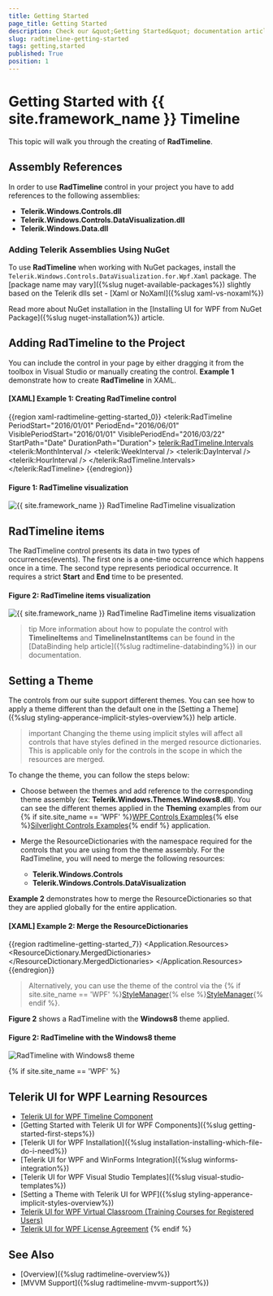 ```yaml
---
title: Getting Started
page_title: Getting Started
description: Check our &quot;Getting Started&quot; documentation article for the RadTimeline {{ site.framework_name }} control.
slug: radtimeline-getting-started
tags: getting,started
published: True
position: 1
---
```


# Getting Started with {{ site.framework_name }} Timeline

This topic will walk you through the creating of __RadTimeline__.    

## Assembly References

In order to use __RadTimeline__ control in your project you have to add references to the following assemblies:

* __Telerik.Windows.Controls.dll__
* __Telerik.Windows.Controls.DataVisualization.dll__
* __Telerik.Windows.Data.dll__

### Adding Telerik Assemblies Using NuGet

To use __RadTimeline__ when working with NuGet packages, install the `Telerik.Windows.Controls.DataVisualization.for.Wpf.Xaml` package. The [package name may vary]({%slug nuget-available-packages%}) slightly based on the Telerik dlls set - [Xaml or NoXaml]({%slug xaml-vs-noxaml%})

Read more about NuGet installation in the [Installing UI for WPF from NuGet Package]({%slug nuget-installation%}) article.

## Adding RadTimeline to the Project

You can include the control in your page by either dragging it from the toolbox in Visual Studio or manually creating the control. __Example 1__ demonstrate how to create __RadTimeline__ in XAML.

#### __[XAML] Example 1: Creating RadTimeline control__

{{region xaml-radtimeline-getting-started_0}}
	   <telerik:RadTimeline PeriodStart="2016/01/01" 
                            PeriodEnd="2016/06/01" 
                            VisiblePeriodStart="2016/01/01" 
                            VisiblePeriodEnd="2016/03/22"
                            StartPath="Date"
                            DurationPath="Duration">
            <telerik:RadTimeline.Intervals>
                <telerik:MonthInterval />
                <telerik:WeekInterval />
                <telerik:DayInterval />
                <telerik:HourInterval />
            </telerik:RadTimeline.Intervals>
        </telerik:RadTimeline>
{{endregion}}

#### __Figure 1: RadTimeline visualization__
![{{ site.framework_name }} RadTimeline RadTimeline visualization](images/RadTimeline_Getting_Started_0.png)

## RadTimeline items

The RadTimeline control presents its data in two types of occurrences(events). The first one is a one-time occurrence which happens once in a time. The second type represents periodical occurrence. It requires a strict __Start__ and __End__ time to be presented.

#### __Figure 2: RadTimeline items visualization__
![{{ site.framework_name }} RadTimeline RadTimeline items visualization](images/RadTimeline_Getting_Started_1.PNG)

>tip More information about how to populate the control with __TimelineItems__ and __TimelineInstantItems__ can be found in the [DataBinding help article]({%slug radtimeline-databinding%}) in our documentation.

## Setting a Theme

The controls from our suite support different themes. You can see how to apply a theme different than the default one in the [Setting a Theme]({%slug styling-apperance-implicit-styles-overview%}) help article.

>important Changing the theme using implicit styles will affect all controls that have styles defined in the merged resource dictionaries. This is applicable only for the controls in the scope in which the resources are merged. 

To change the theme, you can follow the steps below:

* Choose between the themes and add reference to the corresponding theme assembly (ex: **Telerik.Windows.Themes.Windows8.dll**). You can see the different themes applied in the **Theming** examples from our {% if site.site_name == 'WPF' %}[WPF Controls Examples](https://demos.telerik.com/wpf/){% else %}[Silverlight Controls Examples](https://demos.telerik.com/silverlight/#Timeline/Theming){% endif %} application.

* Merge the ResourceDictionaries with the namespace required for the controls that you are using from the theme assembly. For the RadTimeline, you will need to merge the following resources:

	* __Telerik.Windows.Controls__
	* __Telerik.Windows.Controls.DataVisualization__

__Example 2__ demonstrates how to merge the ResourceDictionaries so that they are applied globally for the entire application.

#### __[XAML] Example 2: Merge the ResourceDictionaries__  
{{region radtimeline-getting-started_7}}
	<Application.Resources>
		<ResourceDictionary>
			<ResourceDictionary.MergedDictionaries>
				<ResourceDictionary Source="/Telerik.Windows.Themes.Windows8;component/Themes/System.Windows.xaml"/>
				<ResourceDictionary Source="/Telerik.Windows.Themes.Windows8;component/Themes/Telerik.Windows.Controls.xaml"/>
				<ResourceDictionary Source="/Telerik.Windows.Themes.Windows8;component/Themes/Telerik.Windows.Controls.DataVisualization.xaml"/>
			</ResourceDictionary.MergedDictionaries>
		</ResourceDictionary>
	</Application.Resources>
{{endregion}}

>Alternatively, you can use the theme of the control via the {% if site.site_name == 'WPF' %}[StyleManager](https://docs.telerik.com/devtools/wpf/styling-and-appearance/stylemanager/common-styling-apperance-setting-theme-wpf){% else %}[StyleManager](https://docs.telerik.com/devtools/silverlight/styling-and-appearance/stylemanager/common-styling-apperance-setting-theme){% endif %}.

__Figure 2__ shows a RadTimeline with the **Windows8** theme applied.

#### __Figure 2: RadTimeline with the Windows8 theme__
![RadTimeline with Windows8 theme](images/RadTimeline-setting-theme.png)

{% if site.site_name == 'WPF' %}
## Telerik UI for WPF Learning Resources

* [Telerik UI for WPF Timeline Component](https://www.telerik.com/products/wpf/timeline.aspx)
* [Getting Started with Telerik UI for WPF Components]({%slug getting-started-first-steps%})
* [Telerik UI for WPF Installation]({%slug installation-installing-which-file-do-i-need%})
* [Telerik UI for WPF and WinForms Integration]({%slug winforms-integration%})
* [Telerik UI for WPF Visual Studio Templates]({%slug visual-studio-templates%})
* [Setting a Theme with Telerik UI for WPF]({%slug styling-apperance-implicit-styles-overview%})
* [Telerik UI for WPF Virtual Classroom (Training Courses for Registered Users)](https://learn.telerik.com/learn/course/external/view/elearning/16/telerik-ui-for-wpf) 
* [Telerik UI for WPF License Agreement](https://www.telerik.com/purchase/license-agreement/wpf-dlw-s)
{% endif %}

## See Also
 * [Overview]({%slug radtimeline-overview%})
 * [MVVM Support]({%slug radtimeline-mvvm-support%})
